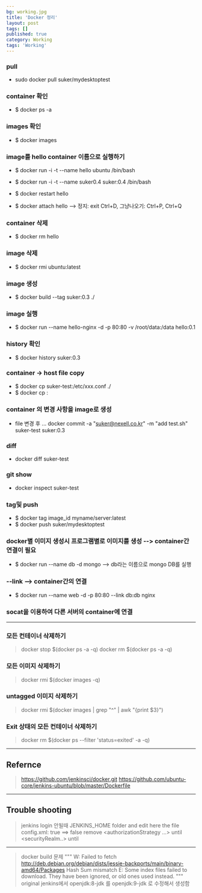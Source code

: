 ```yaml
---
bg: working.jpg
title: 'Docker 정리'
layout: post
tags: []
published: true
category: Working
tags: 'Working'
---
```

### pull 
-  sudo docker pull suker/mydesktoptest

### container 확인
- $ docker ps -a

### images 확인
- $ docker images

### image를 hello container 이름으로 실행하기
- $ docker run -i -t --name hello ubuntu /bin/bash
- $ docker run -i -t --name suker0.4 suker:0.4 /bin/bash

- $ docker restart hello
- $ docker attach hello      -->   정지: exit Ctrl+D, 그냥나오기: Ctrl+P, Ctrl+Q


### container 삭제
- $ docker rm hello

### image 삭제
- $ docker rmi ubuntu:latest

### image 생성
- $ docker build --tag suker:0.3 ./

### image 실행
- $ docker run --name hello-nginx -d -p 80:80 -v /root/data:/data hello:0.1

### history 확인
- $ docker history suker:0.3

### container -> host   file copy
- $ docker cp suker-test:/etc/xxx.conf ./
- $ docker cp <container name>:<path> <host path>

### container 의 변경 사항을 image로 생성
- file 변경 후 ...
  docker commit -a "suker@nexell.co.kr" -m "add test.sh" suker-test suker:0.3

### diff
- docker diff suker-test

### git show
- docker inspect suker-test

### tag및 push
- $ docker tag image_id myname/server:latest
- $ docker push suker/mydesktoptest

### docker별 이미지 생성시 프로그램별로 이미지를 생성 --> container간 연결이 필요
- $ docker run --name db -d mongo   -->  db라는 이름으로 mongo DB를 실행

### --link -->  container간의 연결
- $ docker run --name web -d -p 80:80 --link db:db nginx

### socat을 이용하여 다른 서버의 container에 연결

---

### 모든 컨테이너 삭제하기
> docker stop $(docker ps -a -q)
docker rm $(docker ps -a -q)

### 모든 이미지 삭제하기
> docker rmi $(docker images -q)

### untagged 이미지 삭제하기
> docker rmi $(docker images | grep "^<none>" | awk "{print $3}")

### Exit 상태의 모든 컨테이너 삭제하기
> docker rm $(docker ps --filter 'status=exited' -a -q)

---

## Refernce
>https://github.com/jenkinsci/docker.git 
https://github.com/ubuntu-core/jenkins-ubuntu/blob/master/Dockerfile

---

## Trouble shooting

>jenkins login 안될때
JENKINS_HOME folder and edit here the file config.xml:
<useSecurity>true</useSecurity>  ==>  <useSecurity>false</useSecurity>
remove <authorizationStrategy …> until </authorizationStrategy>
<securityRealm..> until </securityRealm>

---

>docker build 문제
"""
W: Failed to fetch http://deb.debian.org/debian/dists/jessie-backports/main/binary-amd64/Packages  Hash Sum mismatch
E: Some index files failed to download. They have been ignored, or old ones used instead.
"""
original jenkins에서 openjdk:8-jdk 를 openjdk:9-jdk 로 수정해서 생성함


